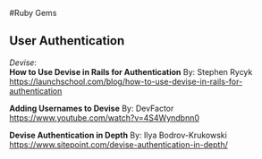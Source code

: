 #Ruby Gems
## User Authentication<br>

_Devise_:<br>
**How to Use Devise in Rails for Authentication**
By: Stephen Rycyk<br>
https://launchschool.com/blog/how-to-use-devise-in-rails-for-authentication

**Adding Usernames to Devise**
By: DevFactor<br>
https://www.youtube.com/watch?v=4S4Wyndbnn0

**Devise Authentication in Depth**
By: Ilya Bodrov-Krukowski<br>
https://www.sitepoint.com/devise-authentication-in-depth/
